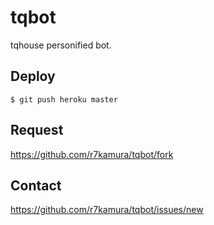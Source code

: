 # tqbot
tqhouse personified bot.

## Deploy
```
$ git push heroku master
```

## Request
https://github.com/r7kamura/tqbot/fork

## Contact
https://github.com/r7kamura/tqbot/issues/new
